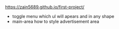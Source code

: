 https://zain5689.github.io/first-project/

- toggle menu which ul will apears and in any shape<br>
- main-area how to style advertisement area
